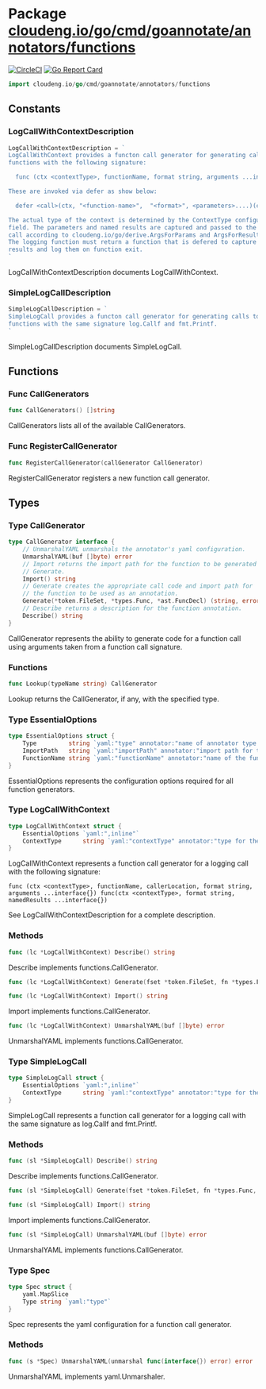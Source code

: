 # Package [cloudeng.io/go/cmd/goannotate/annotators/functions](https://pkg.go.dev/cloudeng.io/go/cmd/goannotate/annotators/functions?tab=doc)
[![CircleCI](https://circleci.com/gh/cloudengio/go.gotools.svg?style=svg)](https://circleci.com/gh/cloudengio/go.gotools) [![Go Report Card](https://goreportcard.com/badge/cloudeng.io/go/cmd/goannotate/annotators/functions)](https://goreportcard.com/report/cloudeng.io/go/cmd/goannotate/annotators/functions)

```go
import cloudeng.io/go/cmd/goannotate/annotators/functions
```


## Constants

### LogCallWithContextDescription
```go
LogCallWithContextDescription = `
LogCallWithContext provides a functon call generator for generating calls to
functions with the following signature:

  func (ctx <contextType>, functionName, format string, arguments ...interface{}) func(ctx <contextType>, format string, namedResults ...interface{}) 

These are invoked via defer as show below:

  defer <call>(ctx, "<function-name>",  "<format>", <parameters>....)(ctx, "<format>", <results>)

The actual type of the context is determined by the ContextType configuration
field. The parameters and named results are captured and passed to the logging
call according to cloudeng.io/go/derive.ArgsForParams and ArgsForResults.
The logging function must return a function that is defered to capture named
results and log them on function exit.
`

```
LogCallWithContextDescription documents LogCallWithContext.

### SimpleLogCallDescription
```go
SimpleLogCallDescription = `
SimpleLogCall provides a functon call generator for generating calls to
functions with the same signature log.Callf and fmt.Printf.
`

```
SimpleLogCallDescription documents SimpleLogCall.



## Functions
### Func CallGenerators
```go
func CallGenerators() []string
```
CallGenerators lists all of the available CallGenerators.

### Func RegisterCallGenerator
```go
func RegisterCallGenerator(callGenerator CallGenerator)
```
RegisterCallGenerator registers a new function call generator.



## Types
### Type CallGenerator
```go
type CallGenerator interface {
	// UnmarshalYAML unmarshals the annotator's yaml configuration.
	UnmarshalYAML(buf []byte) error
	// Import returns the import path for the function to be generated by
	// Generate.
	Import() string
	// Generate creates the appropriate call code and import path for
	// the function to be used as an annotation.
	Generate(*token.FileSet, *types.Func, *ast.FuncDecl) (string, error)
	// Describe returns a description for the function annotation.
	Describe() string
}
```
CallGenerator represents the ability to generate code for a function call
using arguments taken from a function call signature.

### Functions

```go
func Lookup(typeName string) CallGenerator
```
Lookup returns the CallGenerator, if any, with the specified type.




### Type EssentialOptions
```go
type EssentialOptions struct {
	Type         string `yaml:"type" annotator:"name of annotator type."`
	ImportPath   string `yaml:"importPath" annotator:"import path for the logging function."`
	FunctionName string `yaml:"functionName" annotator:"name of the function to be invoked."`
}
```
EssentialOptions represents the configuration options required for all
function generators.


### Type LogCallWithContext
```go
type LogCallWithContext struct {
	EssentialOptions `yaml:",inline"`
	ContextType      string `yaml:"contextType" annotator:"type for the context parameter and result."`
}
```
LogCallWithContext represents a function call generator for a logging call
with the following signature:

    func (ctx <contextType>, functionName, callerLocation, format string, arguments ...interface{}) func(ctx <contextType>, format string, namedResults ...interface{})

See LogCallWithContextDescription for a complete description.

### Methods

```go
func (lc *LogCallWithContext) Describe() string
```
Describe implements functions.CallGenerator.


```go
func (lc *LogCallWithContext) Generate(fset *token.FileSet, fn *types.Func, decl *ast.FuncDecl) (string, error)
```


```go
func (lc *LogCallWithContext) Import() string
```
Import implements functions.CallGenerator.


```go
func (lc *LogCallWithContext) UnmarshalYAML(buf []byte) error
```
UnmarshalYAML implements functions.CallGenerator.




### Type SimpleLogCall
```go
type SimpleLogCall struct {
	EssentialOptions `yaml:",inline"`
	ContextType      string `yaml:"contextType" annotator:"type for the context parameter and result."`
}
```
SimpleLogCall represents a function call generator for a logging call with
the same signature as log.Callf and fmt.Printf.

### Methods

```go
func (sl *SimpleLogCall) Describe() string
```
Describe implements functions.CallGenerator.


```go
func (sl *SimpleLogCall) Generate(fset *token.FileSet, fn *types.Func, decl *ast.FuncDecl) (string, error)
```


```go
func (sl *SimpleLogCall) Import() string
```
Import implements functions.CallGenerator.


```go
func (sl *SimpleLogCall) UnmarshalYAML(buf []byte) error
```
UnmarshalYAML implements functions.CallGenerator.




### Type Spec
```go
type Spec struct {
	yaml.MapSlice
	Type string `yaml:"type"`
}
```
Spec represents the yaml configuration for a function call generator.

### Methods

```go
func (s *Spec) UnmarshalYAML(unmarshal func(interface{}) error) error
```
UnmarshalYAML implements yaml.Unmarshaler.






